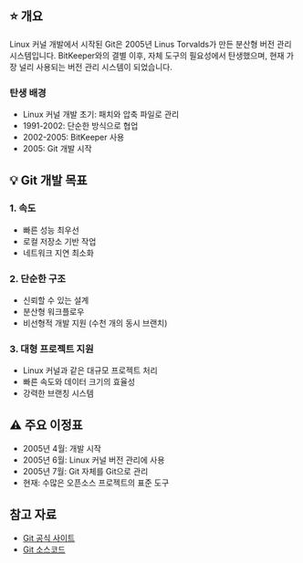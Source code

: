 ## ⭐ 개요

Linux 커널 개발에서 시작된 Git은 2005년 Linus Torvalds가 만든 분산형 버전 관리 시스템입니다. BitKeeper와의 결별 이후, 자체 도구의 필요성에서 탄생했으며, 현재 가장 널리 사용되는 버전 관리 시스템이 되었습니다.

### 탄생 배경

- Linux 커널 개발 초기: 패치와 압축 파일로 관리
- 1991-2002: 단순한 방식으로 협업
- 2002-2005: BitKeeper 사용
- 2005: Git 개발 시작

## 💡 Git 개발 목표

### 1. 속도

- 빠른 성능 최우선
- 로컬 저장소 기반 작업
- 네트워크 지연 최소화

### 2. 단순한 구조

- 신뢰할 수 있는 설계
- 분산형 워크플로우
- 비선형적 개발 지원 (수천 개의 동시 브랜치)

### 3. 대형 프로젝트 지원

- Linux 커널과 같은 대규모 프로젝트 처리
- 빠른 속도와 데이터 크기의 효율성
- 강력한 브랜칭 시스템

## ⚠️ 주요 이정표

- 2005년 4월: 개발 시작
- 2005년 6월: Linux 커널 버전 관리에 사용
- 2005년 7월: Git 자체를 Git으로 관리
- 현재: 수많은 오픈소스 프로젝트의 표준 도구

## 참고 자료

- [Git 공식 사이트](https://git-scm.com)
- [Git 소스코드](https://github.com/git/git)
